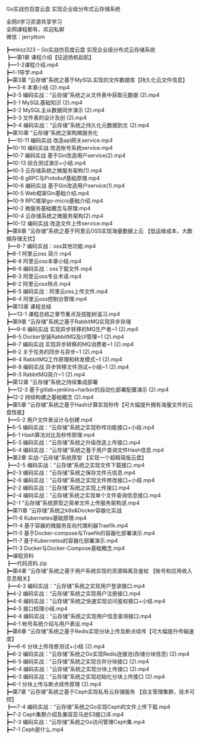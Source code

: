 Go实战仿百度云盘 实现企业级分布式云存储系统

全网it学习资源共享学习<br>全网课程都有，欢迎私聊<br>微信：jerryttom<br>

┣━mksz323 – Go实战仿百度云盘 实现企业级分布式云存储系统<br> ┣━第1章 课程介绍【征途扬帆起航】<br> ┣━1-2课程介绍.mp4<br> ┣━1-1导学.mp4<br> ┣━第3章 “云存储”系统之基于MySQL实现的文件数据库【持久化云文件信息】<br> ┣━3-6 本章小结 (2).mp4<br> ┣━3-5 编码实战：“云存储”系统之从文件表中获取元数据 (2).mp4<br> ┣━3-1 MySQL基础知识 (2).mp4<br> ┣━3-2 MySQL主从数据同步演示 (2).mp4<br> ┣━3-3 文件表的设计及创 (2).mp4<br> ┣━3-4 编码实战：“云存储”系统之持久化元数据到文 (2).mp4<br> ┣━第10章 “云存储”系统之架构微服务化<br> ┣━10-11 编码实战 改造api网关service.mp4<br> ┣━10-10 编码实战 改造账号系统service.mp4<br> ┣━10-7 编码实战 基于Gin改造用户service(2).mp4<br> ┣━10-13 综合测试演示+小结.mp4<br> ┣━10-3 云存储系统之微服务架构(1).mp4<br> ┣━10-8 gRPC与Protobuf基础原理.mp4<br> ┣━10-6 编码实战 基于Gin改造用户service(1).mp4<br> ┣━10-5 Web框架Gin基础介绍.mp4<br> ┣━10-9 RPC框架go-micro基础介绍.mp4<br> ┣━10-2 微服务基础概念与原理.mp4<br> ┣━10-4 云存储系统之微服务架构(2).mp4<br> ┣━10-12 编码实战 改造文件上传service.mp4<br> ┣━第8章 “云存储”系统之基于阿里云OSS实现海量数据上云 【低运维成本，大数据存储无忧】<br> ┣━8-7 编码实战：oss其他功能.mp4<br> ┣━8-1 阿里云oss 简介.mp4<br> ┣━8-8 阿里云oss本章小结.mp4<br> ┣━8-6 编码实战：oss下载文件.mp4<br> ┣━8-3 阿里云oss专业术语.mp4<br> ┣━8-2 阿里云oss特点.mp4<br> ┣━8-5 编码实战：阿里云oss上传文件.mp4<br> ┣━8-4 阿里云oss控制台管理.mp4<br> ┣━第13章 课程总结<br> ┣━13-1 课程总结之章节重点及技能树温习.mp4<br> ┣━第9章 “云存储”系统之基于RabbitMQ实现异步存储<br> ┣━9-6 编码实战 实现异步转移的MQ生产者~1 (2).mp4<br> ┣━9-5 Docker安装RabbitMQ及UI管理~1 (2).mp4<br> ┣━9-7 编码实战 实现异步转移的MQ消费者~1 (2).mp4<br> ┣━9-2 关于任务的同步与异步~1 (2).mp4<br> ┣━9-4 RabbitMQ工作原理和转发模式~1 (2).mp4<br> ┣━9-8 编码实战 异步转移文件测试+小结~1 (2).mp4<br> ┣━9-3 RabbitMQ简介~1 (2).mp4<br> ┣━第12章 “云存储”系统之持续集成部署<br> ┣━12-3 基于gitlab+jenkins+harbor的自动化部署配置演示 (2).mp4<br> ┣━12-2 持续构建之基础概念 (2).mp4<br> ┣━第5章 “云存储”系统之基于Hash计算实现秒传【可大幅提升拥有海量文件的云盘性能】<br> ┣━5-2 用户文件表设计与创建.mp4<br> ┣━5-5 编码实战：“云存储”系统之实现秒传功能接口+小结.mp4<br> ┣━5-1 Hash算法对比及秒传原理.mp4<br> ┣━5-3 编码实战：“云存储”系统之升级改造上传接口.mp4<br> ┣━5-4 编码实战：“云存储”系统之基于用户查询文件Hash信息.mp4<br> ┣━第2章 实战-“云存储”系统原型 【实现一个超精简版云盘】<br> ┣━2-5 编码实战：“云存储”系统之实现文件下载接口.mp4<br> ┣━2-3 编码实战：“云存储”系统之保存文件元信息.mp4<br> ┣━2-6 编码实战：“云存储”系统之实现文件修改接口+小结.mp4<br> ┣━2-2 编码实战：“云存储”系统之实现上传接口.mp4<br> ┣━2-4 编码实战：“云存储‘系统之实现单个文件查询信息接口.mp4<br> ┣━2-1 “云存储”系统原型之简单文件上传服务架构说.mp4<br> ┣━第11章 “云存储”系统之k8s&amp;Docker容器化实战<br> ┣━11-6 Kubernetes基础原理.mp4<br> ┣━11-4 基于容器的微服务反向代理利器Traefik.mp4<br> ┣━11-5 基于Docker-compose与Traefik的容器化部署演示.mp4<br> ┣━11-7 基于Kubernetes的容器化部署演示.mp4<br> ┣━11-3 Docker与Docker-Compose基础概念.mp4<br> ┣━课程资料<br> ┣━代码资料.zip<br> ┣━第4章 “云存储”系统之基于用户系统实现的资源隔离及鉴权 【账号和应用收入息息相关】<br> ┣━4-3 编码实战：“云存储”系统之实现用户登录接口.mp4<br> ┣━4-2 编码实战：“云存储”系统之实现用户注册接口.mp4<br> ┣━4-6 编码实战：“云存储”系统之快速实现访问鉴权接口+小结.mp4<br> ┣━4-5 接口梳理小结.mp4<br> ┣━4-4 编码实战：“云存储”系统之实现用户信息查询接口.mp4<br> ┣━4-1 帐号系统介绍与用户表设.mp4<br> ┣━第6章 “云存储”系统之基于Redis实现分块上传及断点续传【可大幅提升传输速度】<br> ┣━6-6 分块上传场景测试+小结 (2).mp4<br> ┣━6-2 编码实战：“云存储”系统之Go实现Redis连接池(存储分块信息) (2).mp4<br> ┣━6-5 编码实战：“云存储”系统之实现合并分块接口 (2).mp4<br> ┣━6-4 编码实战：“云存储”系统之实现分块上传接口 (2).mp4<br> ┣━6-3 编码实战：“云存储”系统之实现初始化分块上传接口 (2).mp4<br> ┣━6-1 分块上传与断点续传原理 (2).mp4<br> ┣━第7章 “云存储”系统之基于Ceph实现私有云存储服务 【自主管理集群，技术可控】<br> ┣━7-4 编码实战：“云存储”系统之Go实现Ceph的文件上传下载.mp4<br> ┣━7-2 Ceph集群介绍及兼容亚马逊S3接口详.mp4<br> ┣━7-3 编码实战：“云存储”系统之Go访问管理Ceph集.mp4<br> ┣━7-1 Ceph是什么.mp4